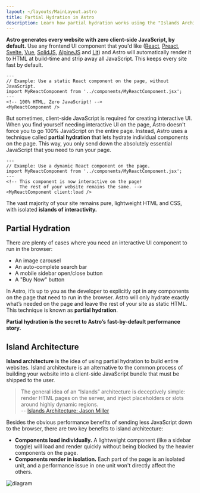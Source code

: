 ```yaml
---
layout: ~/layouts/MainLayout.astro
title: Partial Hydration in Astro
description: Learn how partial hydration works using the "Islands Architecture" in Astro.
---
```


**Astro generates every website with zero client-side JavaScript, by default.** Use any frontend UI component that you'd like ([React](https://reactjs.org/), [Preact](https://preactjs.com/), [Svelte](https://svelte.dev/), [Vue](https://vuejs.org/), [SolidJS](https://www.solidjs.com/), [AlpineJS](https://alpinejs.dev/) and [Lit](https://lit.dev/)) and Astro will automatically render it to HTML at build-time and strip away all JavaScript. This keeps every site fast by default.

```astro
---
// Example: Use a static React component on the page, without JavaScript.
import MyReactComponent from '../components/MyReactComponent.jsx';
---
<!-- 100% HTML, Zero JavaScript! -->
<MyReactComponent />
```

But sometimes, client-side JavaScript is required for creating interactive UI. When you find yourself needing interactive UI on the page, Astro doesn't force you to go 100% JavaScript on the entire page. Instead, Astro uses a technique called **partial hydration** that lets hydrate individual components on the page. This way, you only send down the absolutely essential JavaScript that you need to run your page. 

```astro
---
// Example: Use a dynamic React component on the page.
import MyReactComponent from '../components/MyReactComponent.jsx';
---
<!-- This component is now interactive on the page! 
     The rest of your website remains the same. -->
<MyReactComponent client:load />
```

The vast majority of your site remains pure, lightweight HTML and CSS, with isolated **islands of interactivity.**


## Partial Hydration

There are plenty of cases where you need an interactive UI component to run in the browser:

- An image carousel
- An auto-complete search bar
- A mobile sidebar open/close button
- A "Buy Now" button

In Astro, it’s up to you as the developer to explicitly opt in any components on the page that need to run in the browser. Astro will only hydrate exactly what’s needed on the page and leave the rest of your site as static HTML. This technique is known as **partial hydration**.

**Partial hydration is the secret to Astro’s fast-by-default performance story.**

## Island Architecture

**Island architecture** is the idea of using partial hydration to build entire websites. Island architecture is an alternative to the common process of building your website into a client-side JavaScript bundle that must be shipped to the user.

> The general idea of an “Islands” architecture is deceptively simple: render HTML pages on the server, and inject placeholders or slots around highly dynamic regions.
> <br/> -- [Islands Architecture: Jason Miller](https://jasonformat.com/islands-architecture/)

Besides the obvious performance benefits of sending less JavaScript down to the browser, there are two key benefits to island architecture:

- **Components load individually.** A lightweight component (like a sidebar toggle) will load and render quickly without being blocked by the heavier components on the page.
- **Components render in isolation.** Each part of the page is an isolated unit, and a performance issue in one unit won't directly affect the others.

![diagram](https://res.cloudinary.com/wedding-website/image/upload/v1596766231/islands-architecture-1.png)